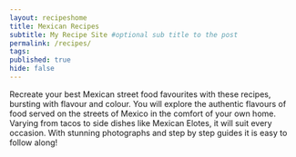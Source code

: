 ```yaml
---
layout: recipeshome
title: Mexican Recipes
subtitle: My Recipe Site #optional sub title to the post
permalink: /recipes/
tags:
published: true
hide: false
---
```


Recreate your best Mexican street food favourites with these recipes, bursting with flavour and colour. You will explore the authentic flavours of food served on the streets of Mexico in the comfort of your own home. Varying from tacos to side dishes like Mexican Elotes, it will suit every occasion. With stunning photographs and step by step guides it is easy to follow along! 
